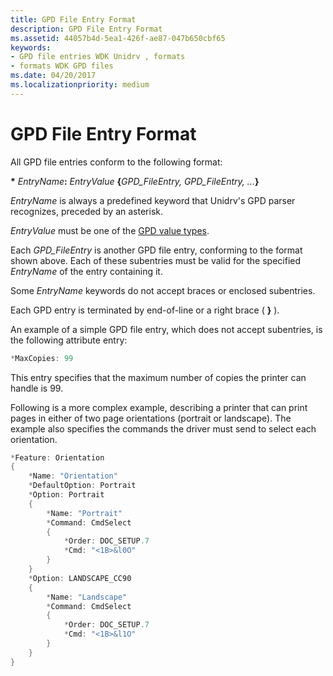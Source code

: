 ```yaml
---
title: GPD File Entry Format
description: GPD File Entry Format
ms.assetid: 44057b4d-5ea1-426f-ae87-047b650cbf65
keywords:
- GPD file entries WDK Unidrv , formats
- formats WDK GPD files
ms.date: 04/20/2017
ms.localizationpriority: medium
---
```


# GPD File Entry Format





All GPD file entries conform to the following format:

**\*** <em>EntryName</em>**:** *EntryValue* **{**<em>GPD\_FileEntry, GPD\_FileEntry, ...</em>**}**

*EntryName* is always a predefined keyword that Unidrv's GPD parser recognizes, preceded by an asterisk.

*EntryValue* must be one of the [GPD value types](gpd-value-types.md).

Each *GPD\_FileEntry* is another GPD file entry, conforming to the format shown above. Each of these subentries must be valid for the specified *EntryName* of the entry containing it.

Some *EntryName* keywords do not accept braces or enclosed subentries.

Each GPD entry is terminated by end-of-line or a right brace ( **}** ).

An example of a simple GPD file entry, which does not accept subentries, is the following attribute entry:

```cpp
*MaxCopies: 99
```

This entry specifies that the maximum number of copies the printer can handle is 99.

Following is a more complex example, describing a printer that can print pages in either of two page orientations (portrait or landscape). The example also specifies the commands the driver must send to select each orientation.

```cpp
*Feature: Orientation
{
    *Name: "Orientation"
    *DefaultOption: Portrait
    *Option: Portrait
    {
        *Name: "Portrait"
        *Command: CmdSelect
        {
            *Order: DOC_SETUP.7
            *Cmd: "<1B>&l0O"
        }
    }
    *Option: LANDSCAPE_CC90
    {
        *Name: "Landscape"
        *Command: CmdSelect
        {
            *Order: DOC_SETUP.7
            *Cmd: "<1B>&l1O"
        }
    }
}
```

 

 




